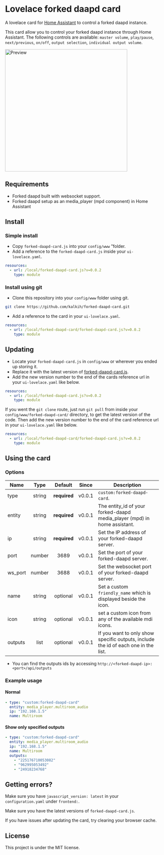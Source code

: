 # Lovelace forked daapd card
A lovelace card for [Home Assistant](https://github.com/home-assistant/home-assistant) to control a forked daapd instance.

This card allow you to control your forked daapd instance through Home Assistant.
The following controls are available: `master volume`, `play/pause`, `next/previous`, `on/off`, `output selection`, `individual output volume`.

<img src="https://user-images.githubusercontent.com/457678/46584235-03d92100-ca61-11e8-9d4d-969cbca7f88c.gif" alt="Preview" width="400">

## Requirements
- Forked daapd built with websocket support.
- Forked daapd setup as an media_player (mpd component) in Home Assistant

## Install

### Simple install

- Copy `forked-daapd-card.js` into your `config/www` ”folder.
- Add a reference to the `forked-daapd-card.js` inside your `ui-lovelace.yaml`.

```yaml
resources:
  - url: /local/forked-daapd-card.js?v=0.0.2
    type: module
```

### Install using git

- Clone this repository into your `config/www` folder using git.

```bash
git clone https://github.com/kalkih/forked-daapd-card.git
```

- Add a reference to the card in your `ui-lovelace.yaml`.

```yaml
resources:
  - url: /local/forked-daapd-card/forked-daapd-card.js?v=0.0.2
    type: module
```

## Updating

- Locate your `forked-daapd-card.js` in `config/www` or wherever you ended up storing it.
- Replace it with the latest version of [forked-daapd-card.js](forked-daapd-card.js).
- Add the new version number to the end of the cards reference url in your `ui-lovelace.yaml` like below.

```yaml
resources:
  - url: /local/forked-daapd-card.js?v=0.0.2
    type: module
```

If you went the `git clone` route, just run `git pull` from inside your `config/www/forked-daapd-card/` directory, to get the latest version of the code. Then add the new version number to the end of the card reference url in your `ui-lovelace.yaml` like below.

```yaml
resources:
  - url: /local/forked-daapd-card/forked-daapd-card.js?v=0.0.2
    type: module
```

## Using the card

### Options

| Name | Type | Default | Since | Description |
|------|:----:|:-------:|:-----:|-------------|
| type | string | **required** | v0.0.1 | `custom:forked-daapd-card`.
| entity | string | **required** | v0.0.1 | The entity_id of your forked-daapd media_player (mpd) in home  assistant.
| ip | string | **required** | v0.0.1 | Set the IP address of your forked-daapd server.
| port | number | 3689 | v0.0.1 | Set the port of your forked-daapd server.
| ws_port | number | 3688 | v0.0.1 | Set the websocket port of your forked-daapd server.
| name | string | optional | v0.0.1 | Set a custom `friendly_name` which is displayed beside the icon.
| icon | string | optional | v0.0.1 | set a custom icon from any of the available mdi icons.
| outputs | list | optional | v0.0.1 | If you want to only show specific outputs, include the id of each one in the list.

- You can find the outputs ids by accessing `http://<forked-daapd-ip>:<port>/api/outputs`

### Example usage

#### Normal
```yaml
- type: "custom:forked-daapd-card"
  entity: media_player.multiroom_audio
  ip: "192.168.1.5"
  name: Multiroom
```

#### Show only specified outputs
```yaml
- type: "custom:forked-daapd-card"
  entity: media_player.multiroom_audio
  ip: "192.168.1.5"
  name: Multiroom
  outputs:
    - "225176710053082"
    - "962995053492"
    - "24918234768"
```

## Getting errors?
Make sure you have `javascript_version: latest` in your `configuration.yaml` under `frontend:`.

Make sure you have the latest versions of `forked-daapd-card.js`.

If you have issues after updating the card, try clearing your browser cache.

## License
This project is under the MIT license.

